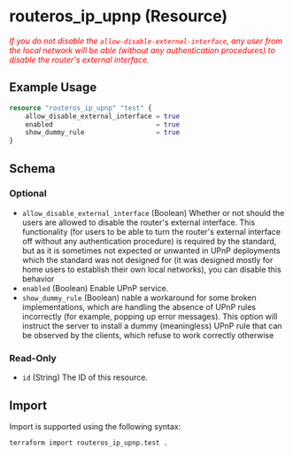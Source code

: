 # routeros_ip_upnp (Resource)
*<span style="color:red">If you do not disable the `allow-disable-external-interface`, any user from the local network will be able (without any authentication procedures) to disable the router's external interface.</span>*

## Example Usage
```terraform
resource "routeros_ip_upnp" "test" {
    allow_disable_external_interface = true
    enabled                          = true
    show_dummy_rule                  = true
}
```

<!-- schema generated by tfplugindocs -->
## Schema

### Optional

- `allow_disable_external_interface` (Boolean) Whether or not should the users are allowed to disable the router's external interface. This functionality (for users to be able to turn the router's external interface off without any authentication procedure) is required by the standard, but as it is sometimes not expected or unwanted in UPnP deployments which the standard was not designed for (it was designed mostly for home users to establish their own local networks), you can disable this behavior
- `enabled` (Boolean) Enable UPnP service.
- `show_dummy_rule` (Boolean) nable a workaround for some broken implementations, which are handling the absence of UPnP rules incorrectly (for example, popping up error messages). This option will instruct the server to install a dummy (meaningless) UPnP rule that can be observed by the clients, which refuse to work correctly otherwise

### Read-Only

- `id` (String) The ID of this resource.

## Import
Import is supported using the following syntax:
```shell
terraform import routeros_ip_upnp.test .
```
